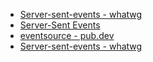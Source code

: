 - [Server-sent-events - whatwg](https://html.spec.whatwg.org/multipage/server-sent-events.html)
- [Server-Sent Events](https://gist.github.com/sma/fa5ebd85fd54a2c973186d02c8fae467)
- [eventsource - pub.dev](https://pub.dev/packages/eventsource)
- [Server-sent-events - whatwg](https://html.spec.whatwg.org/multipage/server-sent-events.html)
